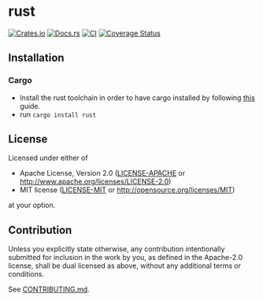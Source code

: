 # rust

[![Crates.io](https://img.shields.io/crates/v/rust.svg)](https://crates.io/crates/rust)
[![Docs.rs](https://docs.rs/rust/badge.svg)](https://docs.rs/rust)
[![CI](https://github.com/ygpark2/rust/workflows/CI/badge.svg)](https://github.com/ygpark2/rust/actions)
[![Coverage Status](https://coveralls.io/repos/github/ygpark2/rust/badge.svg?branch=main)](https://coveralls.io/github/ygpark2/rust?branch=main)

## Installation

### Cargo

* Install the rust toolchain in order to have cargo installed by following
  [this](https://www.rust-lang.org/tools/install) guide.
* run `cargo install rust`

## License

Licensed under either of

 * Apache License, Version 2.0
   ([LICENSE-APACHE](LICENSE-APACHE) or http://www.apache.org/licenses/LICENSE-2.0)
 * MIT license
   ([LICENSE-MIT](LICENSE-MIT) or http://opensource.org/licenses/MIT)

at your option.

## Contribution

Unless you explicitly state otherwise, any contribution intentionally submitted
for inclusion in the work by you, as defined in the Apache-2.0 license, shall be
dual licensed as above, without any additional terms or conditions.

See [CONTRIBUTING.md](CONTRIBUTING.md).
